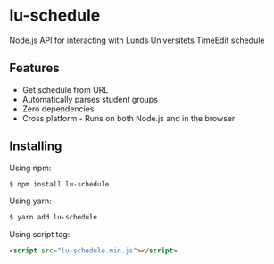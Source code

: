 # lu-schedule

Node.js API for interacting with Lunds Universitets TimeEdit schedule

## Features

- Get schedule from URL
- Automatically parses student groups
- Zero dependencies
- Cross platform - Runs on both Node.js and in the browser

## Installing

Using npm:

```bash
$ npm install lu-schedule
```

Using yarn:

```bash
$ yarn add lu-schedule
```

Using script tag:

```html
<script src="lu-schedule.min.js"></script>
```
